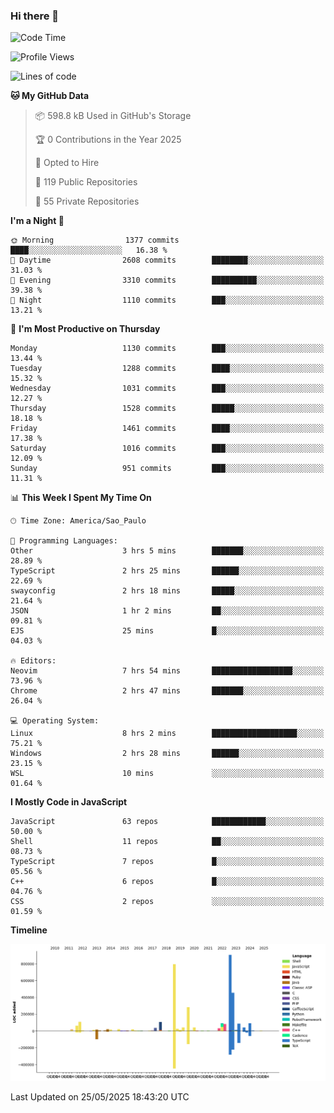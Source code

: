 ### Hi there 👋

<!--START_SECTION:waka-->
![Code Time](http://img.shields.io/badge/Code%20Time-7%2C177%20hrs%2011%20mins-blue)

![Profile Views](http://img.shields.io/badge/Profile%20Views-1-blue)

![Lines of code](https://img.shields.io/badge/From%20Hello%20World%20I%27ve%20Written-3.5%20million%20lines%20of%20code-blue)

**🐱 My GitHub Data** 

> 📦 598.8 kB Used in GitHub's Storage 
 > 
> 🏆 0 Contributions in the Year 2025
 > 
> 💼 Opted to Hire
 > 
> 📜 119 Public Repositories 
 > 
> 🔑 55 Private Repositories 
 > 
**I'm a Night 🦉** 

```text
🌞 Morning                1377 commits        ████░░░░░░░░░░░░░░░░░░░░░   16.38 % 
🌆 Daytime                2608 commits        ████████░░░░░░░░░░░░░░░░░   31.03 % 
🌃 Evening                3310 commits        ██████████░░░░░░░░░░░░░░░   39.38 % 
🌙 Night                  1110 commits        ███░░░░░░░░░░░░░░░░░░░░░░   13.21 % 
```
📅 **I'm Most Productive on Thursday** 

```text
Monday                   1130 commits        ███░░░░░░░░░░░░░░░░░░░░░░   13.44 % 
Tuesday                  1288 commits        ████░░░░░░░░░░░░░░░░░░░░░   15.32 % 
Wednesday                1031 commits        ███░░░░░░░░░░░░░░░░░░░░░░   12.27 % 
Thursday                 1528 commits        █████░░░░░░░░░░░░░░░░░░░░   18.18 % 
Friday                   1461 commits        ████░░░░░░░░░░░░░░░░░░░░░   17.38 % 
Saturday                 1016 commits        ███░░░░░░░░░░░░░░░░░░░░░░   12.09 % 
Sunday                   951 commits         ███░░░░░░░░░░░░░░░░░░░░░░   11.31 % 
```


📊 **This Week I Spent My Time On** 

```text
🕑︎ Time Zone: America/Sao_Paulo

💬 Programming Languages: 
Other                    3 hrs 5 mins        ███████░░░░░░░░░░░░░░░░░░   28.89 % 
TypeScript               2 hrs 25 mins       ██████░░░░░░░░░░░░░░░░░░░   22.69 % 
swayconfig               2 hrs 18 mins       █████░░░░░░░░░░░░░░░░░░░░   21.64 % 
JSON                     1 hr 2 mins         ██░░░░░░░░░░░░░░░░░░░░░░░   09.81 % 
EJS                      25 mins             █░░░░░░░░░░░░░░░░░░░░░░░░   04.03 % 

🔥 Editors: 
Neovim                   7 hrs 54 mins       ██████████████████░░░░░░░   73.96 % 
Chrome                   2 hrs 47 mins       ███████░░░░░░░░░░░░░░░░░░   26.04 % 

💻 Operating System: 
Linux                    8 hrs 2 mins        ███████████████████░░░░░░   75.21 % 
Windows                  2 hrs 28 mins       ██████░░░░░░░░░░░░░░░░░░░   23.15 % 
WSL                      10 mins             ░░░░░░░░░░░░░░░░░░░░░░░░░   01.64 % 
```

**I Mostly Code in JavaScript** 

```text
JavaScript               63 repos            ████████████░░░░░░░░░░░░░   50.00 % 
Shell                    11 repos            ██░░░░░░░░░░░░░░░░░░░░░░░   08.73 % 
TypeScript               7 repos             █░░░░░░░░░░░░░░░░░░░░░░░░   05.56 % 
C++                      6 repos             █░░░░░░░░░░░░░░░░░░░░░░░░   04.76 % 
CSS                      2 repos             ░░░░░░░░░░░░░░░░░░░░░░░░░   01.59 % 
```



**Timeline**

![Lines of Code chart](https://raw.githubusercontent.com/jampow/jampow/master/assets/bar_graph.png)


 Last Updated on 25/05/2025 18:43:20 UTC
<!--END_SECTION:waka-->
